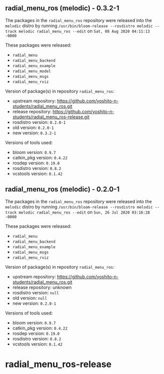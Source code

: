 ## radial_menu_ros (melodic) - 0.3.2-1

The packages in the `radial_menu_ros` repository were released into the `melodic` distro by running `/usr/bin/bloom-release --rosdistro melodic --track melodic radial_menu_ros --edit` on `Sat, 08 Aug 2020 04:11:13 -0000`

These packages were released:
- `radial_menu`
- `radial_menu_backend`
- `radial_menu_example`
- `radial_menu_model`
- `radial_menu_msgs`
- `radial_menu_rviz`

Version of package(s) in repository `radial_menu_ros`:

- upstream repository: https://github.com/yoshito-n-students/radial_menu_ros.git
- release repository: https://github.com/yoshito-n-students/radial_menu_ros-release.git
- rosdistro version: `0.2.0-1`
- old version: `0.2.0-1`
- new version: `0.3.2-1`

Versions of tools used:

- bloom version: `0.9.7`
- catkin_pkg version: `0.4.22`
- rosdep version: `0.19.0`
- rosdistro version: `0.8.2`
- vcstools version: `0.1.42`


## radial_menu_ros (melodic) - 0.2.0-1

The packages in the `radial_menu_ros` repository were released into the `melodic` distro by running `/usr/bin/bloom-release --rosdistro melodic --track melodic radial_menu_ros --edit` on `Sun, 26 Jul 2020 03:16:28 -0000`

These packages were released:
- `radial_menu`
- `radial_menu_backend`
- `radial_menu_example`
- `radial_menu_msgs`
- `radial_menu_rviz`

Version of package(s) in repository `radial_menu_ros`:

- upstream repository: https://github.com/yoshito-n-students/radial_menu_ros.git
- release repository: unknown
- rosdistro version: `null`
- old version: `null`
- new version: `0.2.0-1`

Versions of tools used:

- bloom version: `0.9.7`
- catkin_pkg version: `0.4.22`
- rosdep version: `0.19.0`
- rosdistro version: `0.8.2`
- vcstools version: `0.1.42`


# radial_menu_ros-release